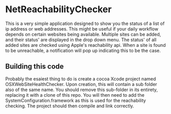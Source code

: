 # NetReachabilityChecker

This is a very simple application designed to show you the status of a list of 
ip address or web addresses. This might be useful if your daily workflow depends on certain
websites being available. Multiple sites can be added, and their status' 
are displayed in the drop down menu. The status' of all added sites are checked 
using Apple's reachability api. When a site is found to be unreachable, 
a notification will pop up indicating this to be the case.

## Building this code

Probably the esaiest thing to do is create a cocoa Xcode project named OSXWebSiteHealthChecker.
Upon creation, this will contain a sub folder also of the same name. You should remove this sub-folder 
in its entirety, replacing it with a clone of this repo. You will then need to add the
SystemConfiguration.framework as this is used for the reachability checking.
The project should then compile and link correctly.
